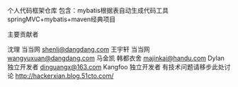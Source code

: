 
个人代码框架仓库
包含：mybatis根据表自动生成代码工具
     springMVC+mybatis+maven经典项目

主要贡献者

沈理 当当网 shenli@dangdang.com
王宇轩 当当网 wangyuxuan@dangdang.com
马金凯 韩都衣舍 majinkai@handu.com
Dylan 独立开发者 dinguangx@163.com
Kangfoo 独立开发者
有技术问题请移步此处讨论 http://hackerxian.blog.51cto.com/
